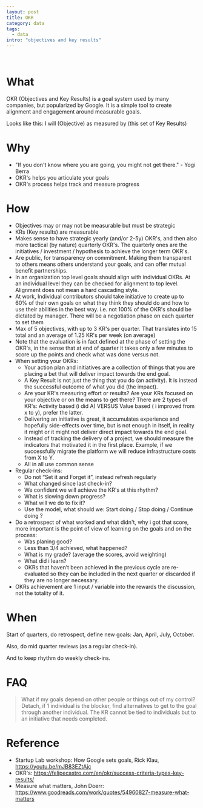 ```yaml
---
layout: post
title: OKR
category: data
tags:
  - data
intro: "objectives and key results"
---
```


<br>

# What 

OKR (Objectives and Key Results) is a goal system used by many companies, but popularized by Google. It is a simple tool to create alignment and engagement around measurable goals.

Looks like this: I will (Objective) as measured by (this set of Key Results)


# Why 

- "If you don't know where you are going, you might not get there." - Yogi Berra  
- OKR's helps you articulate your goals
- OKR's process helps track and measure progress


# How

- Objectives may or may not be measurable but must be strategic
- KRs (Key results) are measurable
- Makes sense to have strategic yearly (and/or 2-5y) OKR's, and then also more tactical (by nature) quarterly OKR's. The quarterly ones are the initiatives / investment / hypothesis to achieve the longer term OKR's.
- Are public, for transparency on commitment. Making them transparent to others means others understand your goals, and can offer mutual benefit partnerships.
- In an organization top level goals should align with individual OKRs. At an individual level they can be checked for alignment to top level. Alignment does not mean a hard cascading style.
- At work, Individual contributors should take initiative to create up to 60% of their own goals on what they think they should do and how to use their abilities in the best way. i.e. not 100% of the OKR's should be dictated by manager. There will be a negotiation phase on each quarter to set them
- Max of 5 objectives, with up to 3 KR's  per quarter. That translates into 15 total and an average of  1.25 KR's per week (on average)
- Note that the evaluation is in fact defined at the phase of setting the OKR's, in the sense that at end of quarter it takes only a few minutes to score up the points and check what was done versus not.
- When setting your OKRs:
   - Your action plan and initiatives are a collection of things that you are placing a bet that will deliver impact towards the end goal.
   - A Key Result is not just the thing that you do (an activity). It is instead the successful outcome of what you did (the impact).
   - Are your KR's measuring effort or results? Are your KRs focused on your objective or on the means to get there? There are 2 types of KR's: Activity based (i did A) VERSUS Value based ( i improved from x to y), prefer the latter.
   - Delivering an initiative is great, it accumulates experience and hopefully side-effects over time, but is not enough in itself, in reality it might or it might not deliver direct impact towards the end goal.
   - Instead of tracking the delivery of a project, we should measure the indicators that motivated it in the first place. Example, if we successfully migrate the platform we will reduce infrastructure costs from X to Y.
   - All in all use common sense
- Regular check-ins:
  - Do not “Set it and Forget it”, instead refresh regularly
  - What changed since last check-in?
  - We confident we will achieve the KR's at this rhythm?
  - What is slowing down progress?
  - What will we do to fix it?
  - Use the model, what should we: Start doing / Stop doing / Continue doing ?
- Do a retrospect of what worked and what didn't, why i got that score, more important is the point of view of learning on the goals and on the process:
  - Was planing good?
  - Less than 3/4 achieved, what happened?
  - What is my grade? (average the scores, avoid weighting)
  - What did i learn?
  - OKRs that haven’t been achieved in the previous cycle are re-evaluated so they can be included in the next quarter or discarded if they are no longer necessary.
- OKRs achievement are 1 input / variable into the rewards the discussion, not the totality of it.


# When

Start of quarters, do retrospect, define new goals: Jan, April, July, October.

Also, do mid quarter reviews (as a regular check-in).

And to keep rhythm do weekly check-ins.

# FAQ

> What if my goals depend on other people or things out of my control?
Detach, if 1 individual is the blocker, find alternatives to get to the goal through another individual. The KR cannot be tied to individuals but to an initiative that needs completed.



# Reference

- Startup Lab workshop: How Google sets goals, Rick Klau,  https://youtu.be/mJB83EZtAjc 
- OKR's:  https://felipecastro.com/en/okr/success-criteria-types-key-results/
- Measure what matters, John Doerr: https://www.goodreads.com/work/quotes/54960827-measure-what-matters

<br>
